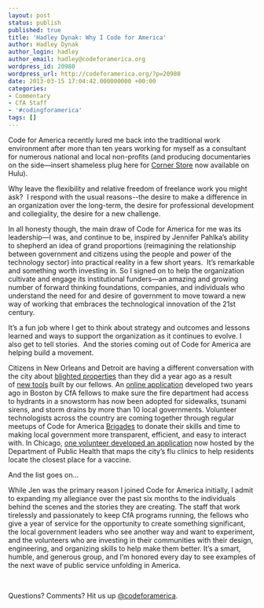 ```yaml
---
layout: post
status: publish
published: true
title: 'Hadley Dynak: Why I Code for America'
author: Hadley Dynak
author_login: hadley
author_email: hadley@codeforamerica.org
wordpress_id: 20980
wordpress_url: http://codeforamerica.org/?p=20980
date: 2013-03-15 17:04:42.000000000 +00:00
categories:
- Commentary
- CfA Staff
- '#codingforamerica'
tags: []
---
```

Code for America recently lured me back into the traditional work environment after more than ten years working for myself as a consultant for numerous national and local non-profits (and producing documentaries on the side—insert shameless plug here for <a href="http://cornerstoredocumentary.com/seethefilm.html">Corner Store</a> now available on Hulu).

Why leave the flexibility and relative freedom of freelance work you might ask?  I respond with the usual reasons--the desire to make a difference in an organization over the long-term, the desire for professional development and collegiality, the desire for a new challenge.

In all honesty though, the main draw of Code for America for me was its leadership—I was, and continue to be, inspired by Jennifer Pahlka’s ability to shepherd an idea of grand proportions (reimagining the relationship between government and citizens using the people and power of the technology sector) into practical reality in a few short years.  It’s remarkable and something worth investing in. So I signed on to help the organization cultivate and engage its institutional funders—an amazing and growing number of forward thinking foundations, companies, and individuals who understand the need for and desire of government to move toward a new way of working that embraces the technological innovation of the 21st century.

It’s a fun job where I get to think about strategy and outcomes and lessons learned and ways to support the organization as it continues to evolve. I also get to tell stories.  And the stories coming out of Code for America are helping build a movement.

Citizens in New Orleans and Detroit are having a different conversation with the city about <a href="http://blightstatus.com" target="_blank">blighted properties</a> than they did a year ago as a result of <a href="http://localdata.com" target="_blank">new tools</a> built by our fellows. An <a href="http://adoptahydrant.org/" target="_blank">online application</a> developed two years ago in Boston by CfA fellows to make sure the fire department had access to hydrants in a snowstorm has now been adopted for sidewalks, tsunami sirens, and storm drains by more than 10 local governments. Volunteer technologists across the country are coming together through regular meetups of Code for America <a href="http://brigade.codeforamerica.org" target="_blank">Brigades</a> to donate their skills and time to making local government more transparent, efficient, and easy to interact with. In Chicago, <a href="http://codeforamerica.org/2012/11/06/city-of-chicago-adopts-flu-shot-app-built-by-civic-hackers/" target="_blank">one volunteer developed an application</a> now hosted by the Department of Public Health that maps the city’s flu clinics to help residents locate the closest place for a vaccine.

And the list goes on…

While Jen was the primary reason I joined Code for America initially, I admit to expanding my allegiance over the past six months to the individuals behind the scenes and the stories they are creating. The staff that work tirelessly and passionately to keep CfA programs running, the fellows who give a year of service for the opportunity to create something significant, the local government leaders who see another way and want to experiment, and the volunteers who are investing in their communities with their design, engineering, and organizing skills to help make them better. It’s a smart, humble, and generous group, and I’m honored every day to see examples of the next wave of public service unfolding in America.

&nbsp;

Questions? Comments? Hit us up <a href="http://twitter.com/codeforamerica" target="_blank">@codeforamerica</a>.
